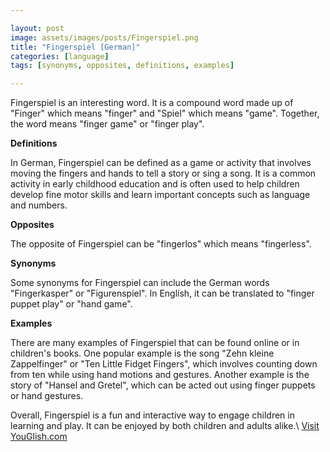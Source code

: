 ```yaml
---

layout: post
image: assets/images/posts/Fingerspiel.png
title: "Fingerspiel [German]"
categories: [language]
tags: [synonyms, opposites, definitions, examples]

---
```


Fingerspiel is an interesting word. It is a compound word made up of "Finger" which means "finger" and "Spiel" which means "game". Together, the word means "finger game" or "finger play". 

**Definitions** 

In German, Fingerspiel can be defined as a game or activity that involves moving the fingers and hands to tell a story or sing a song. It is a common activity in early childhood education and is often used to help children develop fine motor skills and learn important concepts such as language and numbers.

**Opposites**

The opposite of Fingerspiel can be "fingerlos" which means "fingerless".

**Synonyms**

Some synonyms for Fingerspiel can include the German words "Fingerkasper" or "Figurenspiel". In English, it can be translated to "finger puppet play" or "hand game".

**Examples**

There are many examples of Fingerspiel that can be found online or in children's books. One popular example is the song "Zehn kleine Zappelfinger" or "Ten Little Fidget Fingers", which involves counting down from ten while using hand motions and gestures. Another example is the story of "Hansel and Gretel", which can be acted out using finger puppets or hand gestures. 

Overall, Fingerspiel is a fun and interactive way to engage children in learning and play. It can be enjoyed by both children and adults alike.\ <a id="yg-widget-0" class="youglish-widget" data-query="Fingerspiel" data-lang="german" data-components="8412" data-auto-start="0" data-bkg-color="theme_light" data-title="How%20to%20pronounce%20Fingerspiel%20in%20German"  rel="nofollow" href="https://youglish.com">Visit YouGlish.com</a><script async src="https://youglish.com/public/emb/widget.js" charset="utf-8"></script>